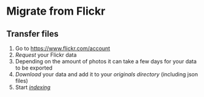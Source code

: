# Migrate from Flickr #

## Transfer files

1. Go to https://www.flickr.com/account
2. *Request* your Flickr data
3. Depending on the amount of photos it can take a few days for your data to be exported
4. *Download* your data and add it to your *originals directory* (including json files)
5. Start [*indexing*](../library/originals.md)